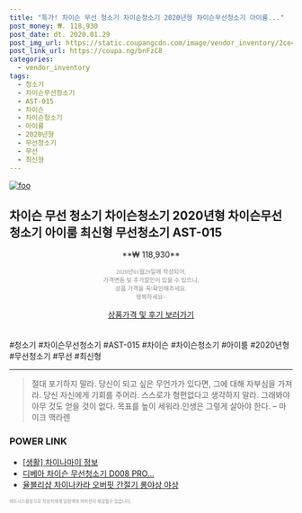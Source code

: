```yaml
--- 
title: "특가! 차이슨 무선 청소기 차이슨청소기 2020년형 차이슨무선청소기 아이룸..." 
post_money: ₩. 118,930 
post_date: dt. 2020.01.29 
post_img_url: https://static.coupangcdn.com/image/vendor_inventory/2ce4/d1cc3a0b5c428c58427f9c600a8c4c64573259dd4e5c692b73104f16c478.jpg 
post_link_url: https://coupa.ng/bnFzC8 
categories: 
  - vendor_inventory 
tags: 
  - 청소기 
  - 차이슨무선청소기 
  - AST-015 
  - 차이슨 
  - 차이슨청소기 
  - 아이룸 
  - 2020년형 
  - 무선청소기 
  - 무선 
  - 최신형 
--- 
```

[![foo](https://static.coupangcdn.com/image/vendor_inventory/2ce4/d1cc3a0b5c428c58427f9c600a8c4c64573259dd4e5c692b73104f16c478.jpg)](https://coupa.ng/bnFzC8) 

## 차이슨 무선 청소기 차이슨청소기 2020년형 차이슨무선청소기 아이룸 최신형 무선청소기 AST-015 
<p style="text-align: center;">**₩ 118,930**</p> 
<p style="text-align: center;"><span style="color: #898c8f; font-family: Georgia,Times,serif; font-size: 0.75em;">2020년01월29일에 작성되어, <br>가격변동 및 추가할인이 있을 수 있으니,<br> 상품 가격을 꼭!확인해주세요.<br>행복하세요~</span> 
</p>	 
<div markdown="0" style="text-align: center;"><a href="https://coupa.ng/bnFzC8" class="btn btn--success">상품가격 및 후기 보러가기</a></div> 
<br><br> 
  #청소기 #차이슨무선청소기 #AST-015 #차이슨 #차이슨청소기 #아이룸 #2020년형 #무선청소기 #무선 #최신형 
<hr> 

> 절대 포기하지 말라. 당신이 되고 싶은 무언가가 있다면, 그에 대해 자부심을 가져라. 당신 자신에게 기회를 주어라. 스스로가 형편없다고 생각하지 말라. 그래봐야 아무 것도 얻을 것이 없다. 목표를 높이 세워라.인생은 그렇게 살아야 한다.  – 마이크 맥라렌 


### POWER LINK

* <a href="https://blog.naver.com/sakai111/221760767536" target="_blank"> [생활] 차이나마이 정보 </a>
* <a href="https://blog.naver.com/an0733/221785720654" target="_blank">디베아 차이슨 무선청소기 D008 PRO...</a>
* <a href="https://blog.naver.com/fasyy4321/221788869307" target="_blank">율블리샵 차이나카라 오버핏 간절기 롱야상 야상</a>

<span style="color: #898c8f; font-family: Georgia,Times,serif; font-size: 0.55em;">파트너스활동으로 작성자에게 일정액의 커미션이 제공될수 있습니다.</span> 
